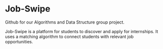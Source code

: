 # Job-Swipe
Github for our Algorithms and Data Structure group project.

Job-Swipe is a platform for students to discover and apply for internships. It uses a matching algorithm to connect students with relevant job opportunities.
